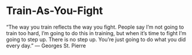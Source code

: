 # Train-As-You-Fight

“The way you train reflects the way you fight. People say I’m not going to train too hard, I’m going to do this in training, but when it’s time to fight I’m going to step up. There is no step up. You’re just going to do what you did every day.” — Georges St. Pierre

